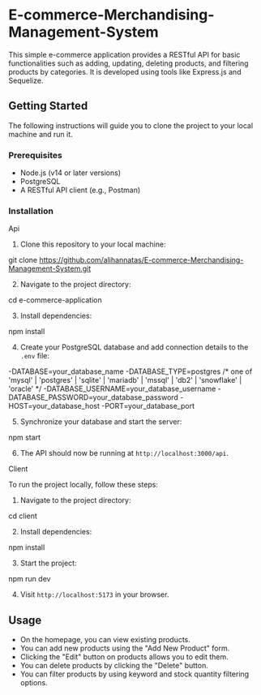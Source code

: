 # E-commerce-Merchandising-Management-System

This simple e-commerce application provides a RESTful API for basic functionalities such as adding, updating, deleting products, and filtering products by categories. It is developed using tools like Express.js and Sequelize.

## Getting Started

The following instructions will guide you to clone the project to your local machine and run it.

### Prerequisites

- Node.js (v14 or later versions)
- PostgreSQL
- A RESTful API client (e.g., Postman)

### Installation

Api

1. Clone this repository to your local machine:

git clone https://github.com/alihannatas/E-commerce-Merchandising-Management-System.git

2. Navigate to the project directory:

cd e-commerce-application

3. Install dependencies:

npm install

4. Create your PostgreSQL database and add connection details to the `.env` file:

-DATABASE=your_database_name
-DATABASE_TYPE=postgres /* one of 'mysql' | 'postgres' | 'sqlite' | 'mariadb' | 'mssql' | 'db2' | 'snowflake' | 'oracle' */ 
-DATABASE_USERNAME=your_database_username
-DATABASE_PASSWORD=your_database_password
-HOST=your_database_host
-PORT=your_database_port

5. Synchronize your database and start the server:

npm start

6. The API should now be running at `http://localhost:3000/api`.

Client

To run the project locally, follow these steps:

1. Navigate to the project directory:

cd client

2. Install dependencies:

npm install

3. Start the project:

npm run dev

4. Visit `http://localhost:5173` in your browser.

## Usage

- On the homepage, you can view existing products.
- You can add new products using the "Add New Product" form.
- Clicking the "Edit" button on products allows you to edit them.
- You can delete products by clicking the "Delete" button.
- You can filter products by using keyword and stock quantity filtering options.
